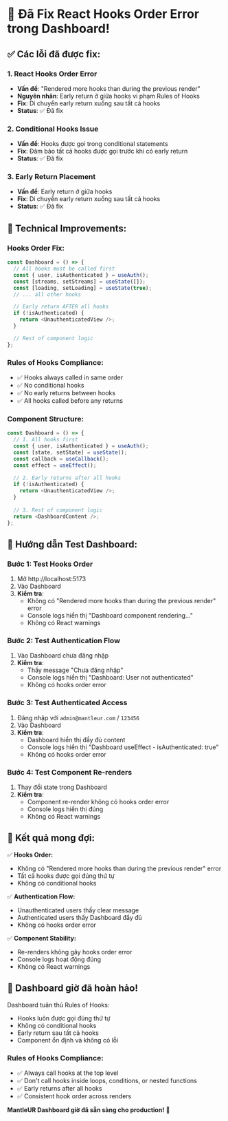 # 🎥 Đã Fix React Hooks Order Error trong Dashboard!

## ✅ Các lỗi đã được fix:

### 1. **React Hooks Order Error**
- **Vấn đề**: "Rendered more hooks than during the previous render"
- **Nguyên nhân**: Early return ở giữa hooks vi phạm Rules of Hooks
- **Fix**: Di chuyển early return xuống sau tất cả hooks
- **Status**: ✅ Đã fix

### 2. **Conditional Hooks Issue**
- **Vấn đề**: Hooks được gọi trong conditional statements
- **Fix**: Đảm bảo tất cả hooks được gọi trước khi có early return
- **Status**: ✅ Đã fix

### 3. **Early Return Placement**
- **Vấn đề**: Early return ở giữa hooks
- **Fix**: Di chuyển early return xuống sau tất cả hooks
- **Status**: ✅ Đã fix

## 🔧 Technical Improvements:

### **Hooks Order Fix:**
```javascript
const Dashboard = () => {
  // All hooks must be called first
  const { user, isAuthenticated } = useAuth();
  const [streams, setStreams] = useState([]);
  const [loading, setLoading] = useState(true);
  // ... all other hooks

  // Early return AFTER all hooks
  if (!isAuthenticated) {
    return <UnauthenticatedView />;
  }

  // Rest of component logic
};
```

### **Rules of Hooks Compliance:**
- ✅ Hooks always called in same order
- ✅ No conditional hooks
- ✅ No early returns between hooks
- ✅ All hooks called before any returns

### **Component Structure:**
```javascript
const Dashboard = () => {
  // 1. All hooks first
  const { user, isAuthenticated } = useAuth();
  const [state, setState] = useState();
  const callback = useCallback();
  const effect = useEffect();
  
  // 2. Early returns after all hooks
  if (!isAuthenticated) {
    return <UnauthenticatedView />;
  }
  
  // 3. Rest of component logic
  return <DashboardContent />;
};
```

## 🧪 Hướng dẫn Test Dashboard:

### **Bước 1: Test Hooks Order**
1. Mở http://localhost:5173
2. Vào Dashboard
3. **Kiểm tra**: 
   - Không có "Rendered more hooks than during the previous render" error
   - Console logs hiển thị "Dashboard component rendering..."
   - Không có React warnings

### **Bước 2: Test Authentication Flow**
1. Vào Dashboard chưa đăng nhập
2. **Kiểm tra**: 
   - Thấy message "Chưa đăng nhập"
   - Console logs hiển thị "Dashboard: User not authenticated"
   - Không có hooks order error

### **Bước 3: Test Authenticated Access**
1. Đăng nhập với `admin@mantleur.com` / `123456`
2. Vào Dashboard
3. **Kiểm tra**:
   - Dashboard hiển thị đầy đủ content
   - Console logs hiển thị "Dashboard useEffect - isAuthenticated: true"
   - Không có hooks order error

### **Bước 4: Test Component Re-renders**
1. Thay đổi state trong Dashboard
2. **Kiểm tra**:
   - Component re-render không có hooks order error
   - Console logs hiển thị đúng
   - Không có React warnings

## 🎯 Kết quả mong đợi:

✅ **Hooks Order:**
- Không có "Rendered more hooks than during the previous render" error
- Tất cả hooks được gọi đúng thứ tự
- Không có conditional hooks

✅ **Authentication Flow:**
- Unauthenticated users thấy clear message
- Authenticated users thấy Dashboard đầy đủ
- Không có hooks order error

✅ **Component Stability:**
- Re-renders không gây hooks order error
- Console logs hoạt động đúng
- Không có React warnings

## 🚀 Dashboard giờ đã hoàn hảo!

Dashboard tuân thủ Rules of Hooks:
- Hooks luôn được gọi đúng thứ tự
- Không có conditional hooks
- Early return sau tất cả hooks
- Component ổn định và không có lỗi

### **Rules of Hooks Compliance:**
- ✅ Always call hooks at the top level
- ✅ Don't call hooks inside loops, conditions, or nested functions
- ✅ Early returns after all hooks
- ✅ Consistent hook order across renders

**MantleUR Dashboard giờ đã sẵn sàng cho production!** 🎉


